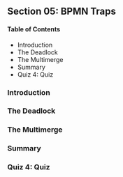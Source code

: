 ## Section 05: BPMN Traps

#### Table of Contents

- Introduction
- The Deadlock
- The Multimerge
- Summary
- Quiz 4: Quiz

### Introduction

### The Deadlock

### The Multimerge

### Summary

### Quiz 4: Quiz
